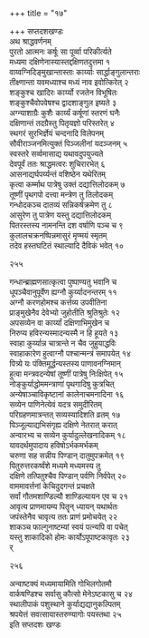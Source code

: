 +++
title = "१७"

+++
सप्तदशखण्डः  
अथ श्राद्धवर्णनम्  
पुरतो आत्मनः कर्षूः सा पूर्व्वा परिकीर्त्यते  
मध्यमा दक्षिणेनास्यास्तद्दक्षिणतदुत्तमा  १  
वाय्वग्निदिङ्मुखान्तास्ताः कार्य्याः सार्द्धाङ्गुलान्तराः  
तीक्ष्णान्ता यवमध्याश्च मध्यं नाव इवोत्किरेत्  २  
शङ्कुश्च खादिरः कार्य्यो रजतेन विभूषितः  
शङ्कुश्चैवोपवेषश्च द्वादशाङ्गुल इष्यते  ३  
अग्न्याशाग्रैः कुशैः कार्य्यं कर्षूणां स्तरणं घनैः  
दक्षिणान्तं तदग्रैस्तु पितृयज्ञो परिस्तरेत्  ४  
स्थगरं सुरभिर्ज्ञेयं चन्दनादि विलेपनम्  
सौवीराञ्जनमित्युक्तं पिञ्जलीनां यदञ्जनम्  ५  
स्वस्तरे सर्व्वमासाद्य यथावदुपयुज्यते  
देवपूर्वं ततः श्राद्धमत्वरः शुचिरारभेत्  ६  
आसनाद्यर्घपर्य्यन्तं वशिष्ठेन यथेरितम्  
कृत्वा कर्म्माथ पात्रेषु उक्तं दद्यात्तिलोदकम्  ७  
तूष्णीं पृथगपो दत्त्वा मन्त्रेण तु तिलोदकम्  
गन्धोदकञ्च दातव्यं सन्निकर्षक्रमेण तु  ८  
आसुरेण तु पात्रेण यस्तु दद्यात्तिलोदकम्  
पितरस्तस्य नामनन्ति दश वर्षाणि पञ्च च  ९  
कुलालचक्रनष्पिन्नमासुरं मृण्मयं स्मृतम्  
तदेव हस्तघटितं स्थाल्यादि दैविकं भवेत्  १०  

२५५  

गन्धान्ब्राह्मणसात्कृत्वा पुष्पाण्यतु भवानि च  
धूपञ्चैवानुपूर्वेण ह्यग्नौ कुर्य्यादनन्तरम्  ११  
अग्नौ करणहोमश्च कर्त्तव्य उपवीतिना  
प्राङ्मुखेनैव देवेभ्यो जुहोतीति श्रुतिश्रुतेः  १२  
अपसव्येन वा कार्य्यां दक्षिणाभिमुखेन च  
निरुप्य हविरन्यस्मादन्यस्मै न हि हूयते  १३  
स्वाहा कुर्य्यान्न चात्रान्ते न चैव जुहुयाद्धविः  
स्वाहाकारेण हुत्वाग्नौ पश्चान्मन्त्रं समापयेत्  १४  
पित्र्ये यः पंक्तिमूर्द्धन्यस्तस्य पाणावनग्निमान्  
हुत्वा मन्त्रवदन्येषां तूष्णीं पात्रेषु निःक्षिपेत्  १५  
नोङ्कुर्याद्धोममन्त्राणां पृथगादिषु कुत्रचित्  
अन्येषाञ्चाविकृष्टानां कालेनाचमनादिना  १६  
सव्येन पाणिनेत्येवं यदत्र समुदीरितम्  
परिग्रहणमात्रन्तत् सव्यस्यादिशति व्रतम्  १७  
पिञ्जूल्याद्यभिसंगृह्य दक्षिणे नेतरात् करात्  
अन्वारभ्य च सव्येन कुर्यादुल्लेखनादिकम्  १८  
यावदर्थमुपादाय हविषोऽर्भकमर्भकम्  
चरुणा सह सन्नीय पिण्डान् दातुमुपक्रमेत्  १९  
पितुरुत्तरकर्ष्वंशे मध्यमे मध्यमस्य तु  
दक्षिणे तत्पितुश्चैव पिण्डान् पर्वणि निर्वपेत्  २०  
वाममावर्त्तनां केचिदुदगन्तं प्रचक्षते  
सर्वां गौतमशाण्डिल्यौ शाण्डिल्यायन एव च  २१  
आवृत्य प्राणमायम्य पितॄन् ध्यायन् यथार्थतः  
जपंस्तेनैव चावृत्य ततः प्राणं प्रमोचयेत्  २२  
शाकञ्च फाल्गुनाष्टम्यां स्वयं पत्न्यपि वा पचेत्  
यस्तु शाकादिको होमः कार्योऽपूपाष्टकावृतः  २३  
र्  

२५६  

अन्वाष्टक्यं मध्यमायामिति गोभिलगोतमौ  
वार्कषण्डिश्च सर्वासु कौत्सो मेनेऽष्टकासु च  २४  
स्थालीपाकं पशुस्थाने कुर्याद्यद्यानुकल्पितम्  
श्रपयेत्तं सवत्सायास्तरुण्यागोः पयस्तथा  २५  
इति सप्तदशः खण्डः  
